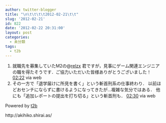 ```yaml
---
author: twitter-blogger
title: "\n\t\t\t\t2012-02-21\t\t"
slug: '2012-02-21'
id: 822
date: '2012-02-22 20:31:00'
layout: post
categories:
  - 未分類
tags:
  - t2b
---
```


<div xmlns:georss="http://www.georss.org/georss">

1.  <span><span>就職先を募集していたM2の@[relzx](http://twitter.com/relzx "relzx") 君ですが，見事にゲーム関連エンジニアの職を得たそうです．ご協力いただいた皆様ありがとうございました！</span> <span>[<span>02:22</span>](http://twitter.com/o_ob/status/171947780221308930) <span>via web</span></span></span>
2.  <span><span>その一方で「退学届けに所見を書く」という斬首刑系の仕事終わり． 以前ほどおセンチにならずに書けるようになってきたが…複雑な気分ではある． 他にも「追加レポートの提出を打ち切る」という斬首刑も．</span> <span>[<span>02:30</span>](http://twitter.com/o_ob/status/171949914706812928) <span>via web</span></span></span>

</div>

Powered by [t2b](http://t2b.utilz.jp/)

<div>http://akihiko.shirai.as/</div>